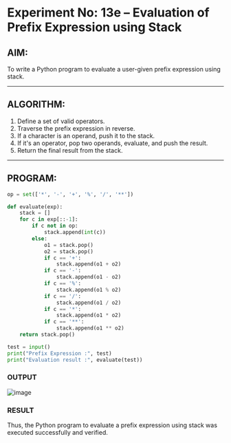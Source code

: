 # Experiment No: 13e – Evaluation of Prefix Expression using Stack

## AIM:
To write a Python program to evaluate a user-given prefix expression using stack.

---

## ALGORITHM:
1. Define a set of valid operators.
2. Traverse the prefix expression in reverse.
3. If a character is an operand, push it to the stack.
4. If it's an operator, pop two operands, evaluate, and push the result.
5. Return the final result from the stack.

---

## PROGRAM:
```python
op = set(['*', '-', '+', '%', '/', '**'])

def evaluate(exp):
    stack = []
    for c in exp[::-1]:
        if c not in op:
            stack.append(int(c))
        else:
            o1 = stack.pop()
            o2 = stack.pop()
            if c == '+':
                stack.append(o1 + o2)
            if c == '-':
                stack.append(o1 - o2)
            if c == '%':
                stack.append(o1 % o2)
            if c == '/':
                stack.append(o1 / o2)
            if c == '*':
                stack.append(o1 * o2)
            if c == '**':
                stack.append(o1 ** o2)
    return stack.pop()

test = input()
print("Prefix Expression :", test)
print("Evaluation result :", evaluate(test))

```

### OUTPUT
![image](https://github.com/user-attachments/assets/268978cf-e188-41c0-92cc-1e7d09e7aef3)

### RESULT
Thus, the Python program to evaluate a prefix expression using stack was executed successfully and verified.
